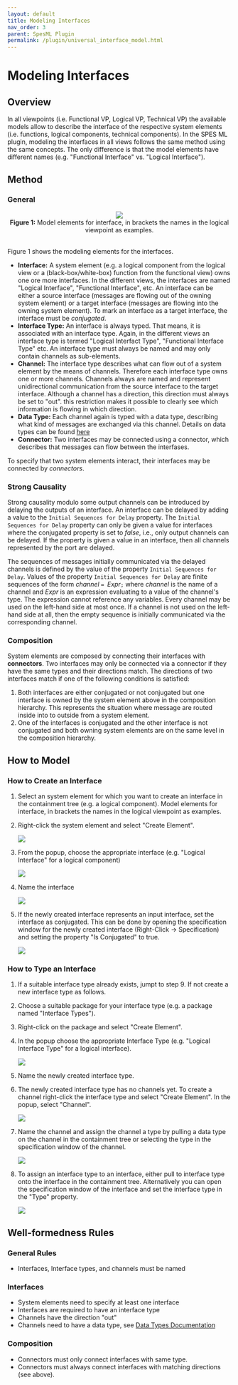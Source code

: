 ```yaml
---
layout: default
title: Modeling Interfaces
nav_order: 3
parent: SpesML Plugin
permalink: /plugin/universal_interface_model.html
---
```


# Modeling Interfaces

## Overview
In all viewpoints (i.e. Functional VP, Logical VP, Technical VP) the available models allow to describe the interface of the respective system elements (i.e. functions, logical components, technical components).  In the SPES ML plugin, modeling the interfaces in all views follows the same method using the same concepts. The only difference is that the model elements have different names (e.g. "Functional Interface" vs. "Logical Interface").

## Method
### General
<div align="center">
<img src="../3_Plugin/images/universal_interface_model/spes_interface_model.png">
<br><b>Figure 1:</b> 
Model elements for interface, in brackets the names in the logical viewpoint as examples.
</div><br>

Figure 1 shows the modeling elements for the interfaces. 

* **Interface:** A system element (e.g. a logical component from the logical view or a (black-box/white-box) function from the functional view) owns one ore more interfaces. In the different views, the interfaces are named "Logical Interface", "Functional Interface", etc. An interface can be either a source interface (messages are flowing out of the owning system element) or a target interface (messages are flowing into the owning system element). To mark an interface as a target interface, the interface must be *conjugated*. 
* **Interface Type:** An interface is always typed. That means, it is associated with an interface type. Again, in the different views an interface type is termed "Logical Interfact Type", "Functional Interface Type" etc. An interface type must always be named and may only contain channels as sub-elements.
* **Channel:** The interface type describes what can flow out of a system element by the means of channels. Therefore each interface type owns one or more channels. Channels always are named and represent unidirectional communication from the source interface to the target interface. Although a channel has a direction, this direction must always be set to "out". this restriction makes it possible to clearly see which information is flowing in which direction.
* **Data Type:** Each channel again is typed with a data type, describing what kind of messages are exchanged via this channel. Details on data types can be found [here](https://spesml.github.io/plugin/data_types.html)
* **Connector:** Two interfaces may be connected using a connector, which describes that messages can flow between the interfases.

To specify that two system elements interact, their interfaces may be connected by *connectors*.

### Strong Causality
Strong causality modulo some output channels can be introduced by delaying the outputs of an interface. An interface can be delayed by
adding a value to the ```Initial Sequences for Delay``` property.  The ```Initial Sequences for
Delay``` property can only be given a value for interfaces where the conjugated
property is set to _false_, i.e., only output channels can be delayed. If the
property is given a value in an interface, then all channels represented by the port
are delayed. 

The sequences of messages initially communicated via the delayed channels is
defined by the value of the property ```Initial Sequences for Delay```. Values
of the property ```Initial Sequences for Delay``` are finite sequences of the
form _channel_ ```= ```_Expr_```;``` where _channel_ is the name of a channel and _Expr_ is an expression
evaluating to a value of the channel's type. The expression cannot
reference any variables. Every channel may be used on the left-hand side
at most once. If a channel is not used on the left-hand side at all, then
the empty sequence is initially communicated via the corresponding channel.  

### Composition
System elements are composed by connecting their interfaces with **connectors**. 
Two interfaces may only be connected via a connector if they have the same types and their directions match.
The directions of two interfaces match if one of the following conditions is satisfied:
1. Both interfaces are either conjugated or not conjugated but one interface is owned by the system element above in the composition hierarchy. This represents the situation where message are routed inside into to outside from a system element. 
2. One of the interfaces is conjugated and the other interface is not conjugated and both owning system elements are on the same level in the composition hierarchy.

## How to Model

### How to Create an Interface
1. Select an system element for which you want to create an interface in the containment tree  (e.g. a logical component). 
Model elements for interface, in brackets the names in the logical viewpoint as examples.

2. Right-click the system element and select "Create Element".
 
   <img src="../3_Plugin/images/universal_interface_model/spes_create_element.png" />
   
3. From the popup, choose the appropriate interface (e.g. "Logical Interface" for a logical component)

   <img src="../3_Plugin/images/universal_interface_model/spes_create_interface.png" />
   
4. Name the interface  

   <img src="../3_Plugin/images/universal_interface_model/spes_create_interface2.png" />

5. If the newly created interface represents an input interface, set the interface as conjugated. This can be done by opening the specification window for the newly created interface (Right-Click -> Specification) and setting the property "Is Conjugated" to true.

   <img src="../3_Plugin/images/universal_interface_model/spes_create_interface3.png" />

### How to Type an Interface
1. If a suitable interface type already exists, jumpt to step 9. If not create a new interface type as follows.
2. Choose a suitable package for your interface type (e.g. a package named "Interface Types").
3. Right-click on the package and select "Create Element".
4. In the popup choose the appropriate Interface Type (e.g. "Logical Interface Type" for a logical interface).

   <img src="../3_Plugin/images/universal_interface_model/spes_create_interface_type1.png" />

6. Name the newly created interface type.
7. The newly created interface type has no channels yet. To create a channel right-click the interface type and select "Create Element". In the popup, select "Channel".

   <img src="../3_Plugin/images/universal_interface_model/spes_create_interface_type2.png" />
   
8. Name the channel and assign the channel a type by pulling a data type on the channel in the containment tree or selecting the type in the specification window of the channel.

     <img src="../3_Plugin/images/universal_interface_model/spes_create_interface_type3.png" />
     
9. To assign an interface type to an interface, either pull to interface type onto the interface in the containment tree. Alternatively you can open the specification window of the interface and set the interface type in the "Type" property.

     <img src="../3_Plugin/images/universal_interface_model/spes_create_interface_type4.png" />
 
## Well-formedness Rules

### General Rules 
* Interfaces, Interface types, and channels must be named

### Interfaces
* System elements need to specify at least one interface
* Interfaces are required to have an interface type
* Channels have the direction "out"
* Channels need to have a data type, see [Data Types Documentation](https://spesml.github.io/plugin/data_types.html)

### Composition
* Connectors must only connect interfaces with same type.
* Connectors must always connect interfaces with matching directions (see above).
